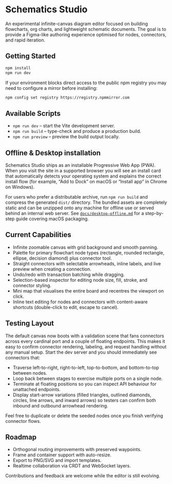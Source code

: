 # Schematics Studio

An experimental infinite-canvas diagram editor focused on building flowcharts, org charts, and lightweight schematic documents.
The goal is to provide a Figma-like authoring experience optimised for nodes, connectors, and rapid iteration.

## Getting Started

```bash
npm install
npm run dev
```

If your environment blocks direct access to the public npm registry you may need to configure a mirror before installing:

```bash
npm config set registry https://registry.npmmirror.com
```

## Available Scripts

- `npm run dev` – start the Vite development server.
- `npm run build` – type-check and produce a production build.
- `npm run preview` – preview the build output locally.

## Offline & Desktop installation

Schematics Studio ships as an installable Progressive Web App (PWA). When you visit the site in a supported browser you will
see an install card that automatically detects your operating system and explains the correct install flow (for example, “Add to
Dock” on macOS or “Install app” in Chrome on Windows).

For users who prefer a distributable archive, run `npm run build` and compress the generated `dist/` directory. The bundled
assets are completely static and can be unzipped onto any machine for offline use or served behind an internal web server. See
[`docs/desktop-offline.md`](docs/desktop-offline.md) for a step-by-step guide covering macOS packaging.

## Current Capabilities

- Infinite zoomable canvas with grid background and smooth panning.
- Palette for primary flowchart node types (rectangle, rounded rectangle, ellipse, decision diamond) plus connector tool.
- Straight connectors with selectable arrowheads, inline labels, and live preview when creating a connection.
- Undo/redo with transaction batching while dragging.
- Selection-based inspector for editing node size, fill, stroke, and connector styling.
- Mini map that visualises the entire board and recentres the viewport on click.
- Inline text editing for nodes and connectors with content-aware shortcuts (double-click to edit, escape to cancel).

## Testing Layout

The default canvas now boots with a validation scene that fans connectors across every cardinal port and a couple of floating endpoints. This makes it easy to confirm connector rendering, labeling, and request handling without any manual setup. Start the dev server and you should immediately see connectors that:

- Traverse left-to-right, right-to-left, top-to-bottom, and bottom-to-top between nodes.
- Loop back between stages to exercise multiple ports on a single node.
- Terminate at floating positions so you can inspect API behaviour for unattached endpoints.
- Display start-arrow variations (filled triangles, outlined diamonds, circles, line arrows, and inward arrows) so testers can confirm both inbound and outbound arrowhead rendering.

Feel free to duplicate or delete the seeded nodes once you finish verifying connector flows.

## Roadmap

- Orthogonal routing improvements with preserved waypoints.
- Frame and container support with auto-resize.
- Export to PNG/SVG and import templates.
- Realtime collaboration via CRDT and WebSocket layers.

Contributions and feedback are welcome while the editor is still evolving.
